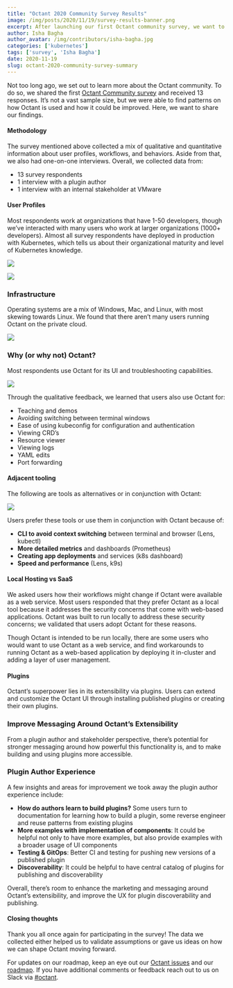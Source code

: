 ```yaml
---
title: "Octant 2020 Community Survey Results"
image: /img/posts/2020/11/19/survey-results-banner.png
excerpt: After launching our first Octant community survey, we want to share some of the insights we’ve gathered from your responses
author: Isha Bagha
author_avatar: /img/contributors/isha-bagha.jpg
categories: ['kubernetes']
tags: ['survey', 'Isha Bagha']
date: 2020-11-19
slug: octant-2020-community-survey-summary
---
```


Not too long ago, we set out to learn more about the Octant community. To do so, we shared the first [Octant Community survey](/octant-community-survey) and received 13 responses. It’s not a vast sample size, but we were able to find patterns on how Octant is used and how it could be improved. Here, we want to share our findings.

#### Methodology

The survey mentioned above collected a mix of qualitative and quantitative information about user profiles, workflows, and behaviors. Aside from that, we also had one-on-one interviews. Overall, we collected data from:

 * 13 survey respondents
 * 1 interview with a plugin author
 * 1 interview with an internal stakeholder at VMware

#### User Profiles

Most respondents work at organizations that have 1-50 developers, though we’ve interacted with many users who work at larger organizations (1000+ developers). Almost all survey respondents have deployed in production with Kubernetes, which tells us about their organizational maturity and level of Kubernetes knowledge.

![](/img/posts/2020/11/19/org-size.png)

![](/img/posts/2020/11/19/k8s-prod.png)

### Infrastructure

Operating systems are a mix of Windows, Mac, and Linux, with most skewing towards Linux. We found that there aren’t many users running Octant on the private cloud.

![](/img/posts/2020/11/19/infrastructure.png)

### Why (or why not) Octant?

Most respondents use Octant for its UI and troubleshooting capabilities.

![](/img/posts/2020/11/19/value.png)

Through the qualitative feedback, we learned that users also use Octant for:

 * Teaching and demos
 * Avoiding switching between terminal windows
 * Ease of using kubeconfig for configuration and authentication
 * Viewing CRD’s
 * Resource viewer
 * Viewing logs
 * YAML edits
 * Port forwarding

#### Adjacent tooling

The following are tools as alternatives or in conjunction with Octant:

![](/img/posts/2020/11/19/alternative.png)

Users prefer these tools or use them in conjunction with Octant because of:

 * **CLI to avoid context switching** between terminal and browser (Lens, kubectl)
 * **More detailed metrics** and dashboards (Prometheus)
 * **Creating app deployments** and services (k8s dashboard)
 * **Speed and performance** (Lens, k9s)

#### Local Hosting vs SaaS

We asked users how their workflows might change if Octant were available as a web service. Most users responded that they prefer Octant as a local tool because it addresses the security concerns that come with web-based applications. Octant was built to run locally to address these security concerns; we validated that users adopt Octant for these reasons.

Though Octant is intended to be run locally, there are some users who would want to use Octant as a web service, and find workarounds to running Octant as a web-based application by deploying it in-cluster and adding a layer of user management.

#### Plugins

Octant’s superpower lies in its extensibility via plugins. Users can extend and customize the Octant UI through installing published plugins or creating their own plugins.

### Improve Messaging Around Octant’s Extensibility

From a plugin author and stakeholder perspective, there’s potential for stronger messaging around how powerful this functionality is, and to make building and using plugins more accessible.

### Plugin Author Experience

A few insights and areas for improvement we took away the plugin author experience include:

 * **How do authors learn to build plugins?** Some users turn to documentation for learning how to build a plugin, some reverse engineer and reuse patterns from existing plugins
 * **More examples with implementation of components**: It could be helpful not only to have more examples, but also provide examples with a broader usage of UI components
 * **Testing & GitOps**: Better CI and testing for pushing new versions of a published plugin
 * **Discoverability**: It could be helpful to have central catalog of plugins for publishing and discoverability

Overall, there’s room to enhance the marketing and messaging around Octant’s extensibility, and improve the UX for plugin discoverability and publishing.

#### Closing thoughts

Thank you all once again for participating in the survey! The data we collected either helped us to validate assumptions or gave us ideas on how we can shape Octant moving forward.

For updates on our roadmap, keep an eye out our [Octant issues](https://github.com/vmware-tanzu/octant/issues) and our [roadmap](https://github.com/vmware-tanzu/octant/blob/master/ROADMAP.md). If you have additional comments or feedback reach out to us on Slack via [#octant](https://kubernetes.slack.com/archives/CM37M9FCG).


